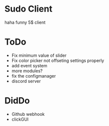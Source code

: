 # Sudo Client
haha funny 5$ client

# ToDo
* Fix minimum value of slider
* Fix color picker not offseting settings properly
* add event system
* more modules?
* fix the configmanager
* discord server

# DidDo
* Github webhook
* clickGUI
